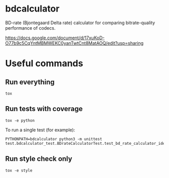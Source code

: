 bdcalculator
===================

BD-rate (Bjontegaard Delta rate) calculator for comparing bitrate-quality performance of codecs.

https://docs.google.com/document/d/17xuKoD-O77b9c5CqYntMBMWEKC0yanTwtCnt8MatAOQ/edit?usp=sharing

# Useful commands

## Run everything

```
tox
```

## Run tests with coverage

```
tox -e python
```

To run a single test (for example):
```
PYTHONPATH=bdcalculator python3 -m unittest test.bdcalculator_test.BDrateCalculatorTest.test_bd_rate_calculator_identical
```

## Run style check only

```
tox -e style
```
